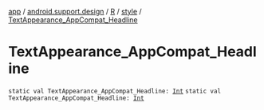 [app](../../../index.md) / [android.support.design](../../index.md) / [R](../index.md) / [style](index.md) / [TextAppearance_AppCompat_Headline](.)

# TextAppearance_AppCompat_Headline

`static val TextAppearance_AppCompat_Headline: `[`Int`](https://kotlinlang.org/api/latest/jvm/stdlib/kotlin/-int/index.html)
`static val TextAppearance_AppCompat_Headline: `[`Int`](https://kotlinlang.org/api/latest/jvm/stdlib/kotlin/-int/index.html)